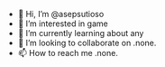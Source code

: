 - 👋 Hi, I’m @asepsutioso
- 👀 I’m interested in game
- 🌱 I’m currently learning about any
- 💞️ I’m looking to collaborate on .none.
- 📫 How to reach me .none.

<!---
asepsutioso/asepsutioso is a ✨ special ✨ repository because its `README.md` (this file) appears on your GitHub profile.
You can click the Preview link to take a look at your changes.
--->
